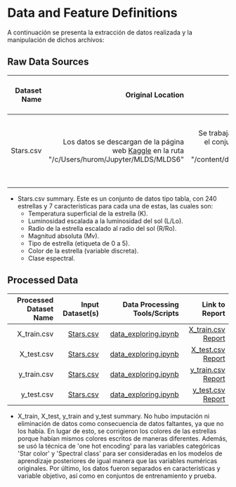 # Data and Feature Definitions

A continuación se presenta la extracción de datos realizada y la manipulación de dichos archivos:

## Raw Data Sources

| Dataset Name | Original Location   | Destination Location  | Data Movement Tools / Scripts | Link to Report |
| ---:| ---: | ---: | ---: | -----: |
| Stars.csv | Los datos se descargan de la página web [Kaggle](https://www.kaggle.com/datasets/deepu1109/star-dataset) en la ruta "/c/Users/hurom/Jupyter/MLDS/MLDS6" | Se trabajará en Google Colab, así que se sube el conjunto de datos original de Drive bajo la ruta "/content/drive/MyDrive/Proyectos/MLDS6/Raw data/stars.csv" | No fue usado el cliente de Kaggle, ya que el dataset es del orden de KB. | [Dataset 1 Report](data_dictionary.md)|

* Stars.csv summary. Este es un conjunto de datos tipo tabla, con 240 estrellas y 7 características para cada una de estas, las cuales son:
	* Temperatura superficial de la estrella (K).
	* Luminosidad escalada a la luminosidad del sol (L/Lo).
	* Radio de la estrella escalado al radio del sol (R/Ro).
	* Magnitud absoluta (Mv).
	* Tipo de estrella (etiqueta de 0 a 5).
	* Color de la estrella (variable discreta).
	* Clase espectral.

## Processed Data
| Processed Dataset Name | Input Dataset(s)   | Data Processing Tools/Scripts | Link to Report |
| ---:| ---: | ---: | ---: | 
| X_train.csv | [Stars.csv](data_dictionary.md) | [data_exploring.ipynb](https://github.com/cagutierrezgu/tdsp_template/blob/aa9bda826f1b09c181274744cc697ffd9b036ff9/scripts/data_exploring.ipynb) | [X_train.csv Report](data_summary.md)|
| X_test.csv | [Stars.csv](data_dictionary.md) |[data_exploring.ipynb](https://github.com/cagutierrezgu/tdsp_template/blob/aa9bda826f1b09c181274744cc697ffd9b036ff9/scripts/data_exploring.ipynb) | [X_test.csv Report](data_summary.md)|
| y_train.csv | [Stars.csv](data_dictionary.md) |[data_exploring.ipynb](https://github.com/cagutierrezgu/tdsp_template/blob/aa9bda826f1b09c181274744cc697ffd9b036ff9/scripts/data_exploring.ipynb) | [y_train.csv Report](data_summary.md)|
| y_test.csv | [Stars.csv](data_dictionary.md) |[data_exploring.ipynb](https://github.com/cagutierrezgu/tdsp_template/blob/aa9bda826f1b09c181274744cc697ffd9b036ff9/scripts/data_exploring.ipynb) | [y_test.csv Report](data_summary.md)|

* X_train, X_test, y_train and y_test summary. No hubo imputación ni eliminación de datos como consecuencia de datos faltantes, ya que no los había. En lugar de esto, se corrigieron los colores de las estrellas porque habían mismos colores escritos de maneras diferentes. Además, se usó la técnica de 'one hot encoding' para las variables categóricas 'Star color' y 'Spectral class' para ser consideradas en los modelos de aprendizaje posteriores de igual manera que las variables numéricas originales. Por último, los datos fueron separados en características y variable objetivo, así como en conjuntos de entrenamiento y prueba.
